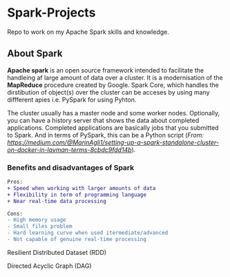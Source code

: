 # Spark-Projects
Repo to work on my Apache Spark skills and knowledge.


## About Spark
**Apache spark** is an open source framework intended to facilitate the handleing af large amount of data over a cluster. It is a modernisation of the **MapReduce** procedure created by Google. Spark Core, which handles the dirstibution of object(s) over the cluster can be acceses by using many diffferent apies i.e. PySpark for using Pyhton.


The cluster usually has a master node and some worker nodes. Optionally, you can have a history server that shows the data about completed applications. Completed applications are basically jobs that you submitted to Spark. And in terms of PySpark, this can be a Python script (_From: https://medium.com/@MarinAgli1/setting-up-a-spark-standalone-cluster-on-docker-in-layman-terms-8cbdc9fdd14b_).

### Benefits and disadvantages of Spark


```diff
Pros:
+ Speed when working with larger amounts of data
+ Flexibility in term of programming language
+ Near real-time data processing

Cons:
- High memory usage
- Small files problem
- Hard learning curve when used itermediate/advanced
- Not capable of genuine real-time processing
```

<!-- For '''diff reference:
+ text in green
- text in red
! text in orange
# text in gray
@@ text in purple (and bold)@@
-->


Resilient Distributed Dataset (RDD)

Directed Acyclic Graph (DAG)
